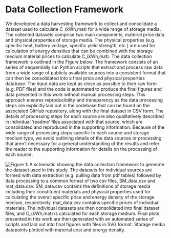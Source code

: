 # Data Collection Framework

We developed a data harvesting framework to collect and consolidate a dataset used to calculate C_(kWh,mat) for a wide range of storage media. The collected datasets comprise two main components, material price data and physical properties of storage media. The physical properties (e.g. specific heat, battery voltage, specific yield strength, etc.) are used for calculation of energy densities that can be combined with the storage medium material prices to calculate C_(kWh,mat).  The data collection framework is outlined in the Figure below. The framework consists of an series of sequentially run Python scripts that extract and process raw data from a wide range of publicly available sources into a consistent format that can then be consolidated into a final price and physical properties database. The input data are kept as close as possible to their raw form (e.g. PDF files) and the code is automated to produce the final figures and data presented in this work without manual processing steps. This approach ensures reproducibility and transparency as the data processing steps are explicitly laid out in the codebase that can be found on the associated GitHub repository, along with the final dataset in CSV form. The details of processing steps for each source are also qualitatively described in individual ‘readme’ files associated with that source, which are consolidated and reproduced in the supporting information. Because of the wide range of processing steps specific to each source and storage medium type, we avoid outlining details of the data sources or processing that aren’t necessary for a general understanding of the results and refer the reader to the supporting information for details on the processing of each source. 

![Figure 1: A schematic showing the data collection framework to generate the dataset used in this study. The datasets for individual sources are formed with data extraction (e.g. pulling data from pdf tables) followed by data processing to a common format of two csv files, SM_data.csv and mat_data.csv. SM_data.csv contains the definitions of storage media including their constituent materials and physical properties used for calculating the overall specific price and energy density of the storage medium, respectively. mat_data.csv contains specific prices of individual materials. The individual datasets are then consolidated into final dataset files, and C_(kWh,mat) is calculated for each storage medium. Final plots presented in this work are then generated with an automated series of scripts and laid out into final figures with files in SVG format. Storage media datapoints plotted with material cost and energy density. ](../../figures/output/data_flowchart.drawio.png)